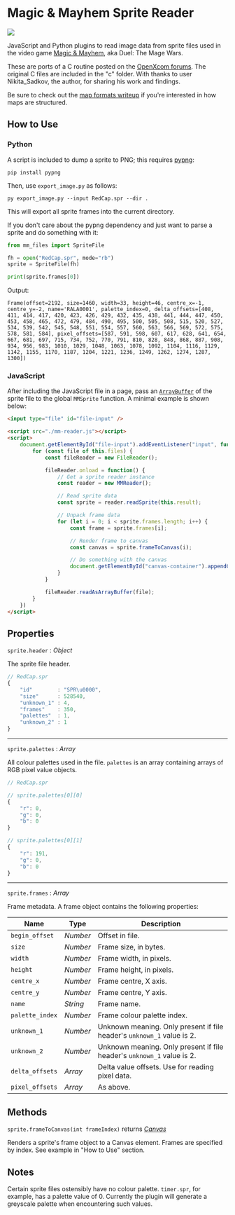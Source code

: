 # Magic & Mayhem Sprite Reader

<img src="https://www.bunnytrack.net/images/github/mm/sprites.png" />

JavaScript and Python plugins to read image data from sprite files used in the video game [Magic & Mayhem](https://en.wikipedia.org/wiki/Magic_and_Mayhem), aka Duel: The Mage Wars.

These are ports of a C routine posted on the [OpenXcom forums](https://openxcom.org/forum/index.php/topic,3932.msg125396.html). The original C files are included in the "c" folder. With thanks to user Nikita_Sadkov, the author, for sharing his work and findings.

Be sure to check out the [map formats writeup](formats.md) if you're interested in how maps are structured.

## How to Use

### Python

A script is included to dump a sprite to PNG; this requires [pypng](https://pypi.org/project/pypng/):

```shell
pip install pypng
```

Then, use `export_image.py` as follows:

```shell
py export_image.py --input RedCap.spr --dir .
```

This will export all sprite frames into the current directory.

If you don't care about the pypng dependency and just want to parse a sprite and do something with it:

```py
from mm_files import SpriteFile

fh = open("RedCap.spr", mode="rb")
sprite = SpriteFile(fh)

print(sprite.frames[0])
```

Output:

```
Frame(offset=2192, size=1460, width=33, height=46, centre_x=-1, centre_y=-2, name='RALA0001', palette_index=0, delta_offsets=[408, 411, 414, 417, 420, 423, 426, 429, 432, 435, 438, 441, 444, 447, 450, 453, 458, 465, 472, 479, 484, 490, 495, 500, 505, 508, 515, 520, 527, 534, 539, 542, 545, 548, 551, 554, 557, 560, 563, 566, 569, 572, 575, 578, 581, 584], pixel_offsets=[587, 591, 598, 607, 617, 628, 641, 654, 667, 681, 697, 715, 734, 752, 770, 791, 810, 828, 848, 868, 887, 908, 934, 956, 983, 1010, 1029, 1048, 1063, 1078, 1092, 1104, 1116, 1129, 1142, 1155, 1170, 1187, 1204, 1221, 1236, 1249, 1262, 1274, 1287, 1300])
```

### JavaScript

After including the JavaScript file in a page, pass an [`ArrayBuffer`](https://developer.mozilla.org/en-US/docs/Web/JavaScript/Reference/Global_Objects/ArrayBuffer) of the sprite file to the global `MMSprite` function. A minimal example is shown below:

```html
<input type="file" id="file-input" />

<script src="./mm-reader.js"></script>
<script>
    document.getElementById("file-input").addEventListener("input", function() {
        for (const file of this.files) {
            const fileReader = new FileReader();

            fileReader.onload = function() {
                // Get a sprite reader instance
                const reader = new MMReader();

                // Read sprite data
                const sprite = reader.readSprite(this.result);

                // Unpack frame data
                for (let i = 0; i < sprite.frames.length; i++) {
                    const frame = sprite.frames[i];

                    // Render frame to canvas
                    const canvas = sprite.frameToCanvas(i);

                    // Do something with the canvas
                    document.getElementById("canvas-container").appendChild(canvas);
                }
            }

            fileReader.readAsArrayBuffer(file);
        }
    })
</script>
```

## Properties
`sprite.header` : _Object_

The sprite file header.

```js
// RedCap.spr
{
    "id"        : "SPR\u0000",
    "size"      : 528540,
    "unknown_1" : 4,
    "frames"    : 350,
    "palettes"  : 1,
    "unknown_2" : 1
}
```

---

`sprite.palettes` : _Array_

All colour palettes used in the file. `palettes` is an array containing arrays of RGB pixel value objects.

```js
// RedCap.spr

// sprite.palettes[0][0]
{
    "r": 0,
    "g": 0,
    "b": 0
}

// sprite.palettes[0][1]
{
    "r": 191,
    "g": 0,
    "b": 0
}
```

---

`sprite.frames` : _Array_

Frame metadata. A frame object contains the following properties:

| Name            | Type     | Description
| ---             | ---      | ---
| `begin_offset`  | _Number_ | Offset in file.
| `size`          | _Number_ | Frame size, in bytes.
| `width`         | _Number_ | Frame width, in pixels.
| `height`        | _Number_ | Frame height, in pixels.
| `centre_x`      | _Number_ | Frame centre, X axis.
| `centre_y`      | _Number_ | Frame centre, Y axis.
| `name`          | _String_ | Frame name.
| `palette_index` | _Number_ | Frame colour palette index.
| `unknown_1`     | _Number_ | Unknown meaning. Only present if file header's `unknown_1` value is 2.
| `unknown_2`     | _Number_ | Unknown meaning. Only present if file header's `unknown_1` value is 2.
| `delta_offsets` | _Array_  | Delta value offsets. Use for reading pixel data.
| `pixel_offsets` | _Array_  | As above.

## Methods
`sprite.frameToCanvas(int frameIndex)` returns _[Canvas](https://developer.mozilla.org/en-US/docs/Web/API/Canvas_API)_

Renders a sprite's frame object to a Canvas element. Frames are specified by index. See example in "How to Use" section.

## Notes

Certain sprite files ostensibly have no colour palette. `timer.spr`, for example, has a palette value of 0. Currently the plugin will generate a greyscale palette when encountering such values.

